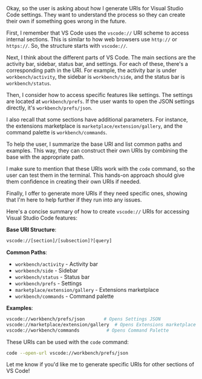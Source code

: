 <think>
Okay, so the user is asking about how I generate URIs for Visual Studio Code settings. They want to understand the process so they can create their own if something goes wrong in the future. 

First, I remember that VS Code uses the `vscode://` URI scheme to access internal sections. This is similar to how web browsers use `http://` or `https://`. So, the structure starts with `vscode://`.

Next, I think about the different parts of VS Code. The main sections are the activity bar, sidebar, status bar, and settings. For each of these, there's a corresponding path in the URI. For example, the activity bar is under `workbench/activity`, the sidebar is `workbench/side`, and the status bar is `workbench/status`.

Then, I consider how to access specific features like settings. The settings are located at `workbench/prefs`. If the user wants to open the JSON settings directly, it's `workbench/prefs/json`. 

I also recall that some sections have additional parameters. For instance, the extensions marketplace is `marketplace/extension/gallery`, and the command palette is `workbench/commands`. 

To help the user, I summarize the base URI and list common paths and examples. This way, they can construct their own URIs by combining the base with the appropriate path. 

I make sure to mention that these URIs work with the `code` command, so the user can test them in the terminal. This hands-on approach should give them confidence in creating their own URIs if needed.

Finally, I offer to generate more URIs if they need specific ones, showing that I'm here to help further if they run into any issues.
</think>

Here's a concise summary of how to create `vscode://` URIs for accessing Visual Studio Code features:

**Base URI Structure**:
```bash
vscode://[section]/[subsection]?[query]
```

**Common Paths**:
- `workbench/activity` - Activity bar
- `workbench/side` - Sidebar
- `workbench/status` - Status bar
- `workbench/prefs` - Settings
- `marketplace/extension/gallery` - Extensions marketplace
- `workbench/commands` - Command palette

**Examples**:
```bash
vscode://workbench/prefs/json       # Opens Settings JSON
vscode://marketplace/extension/gallery  # Opens Extensions marketplace
vscode://workbench/commands          # Opens Command Palette
```

These URIs can be used with the `code` command:
```bash
code --open-url vscode://workbench/prefs/json
```

Let me know if you'd like me to generate specific URIs for other sections of VS Code!
